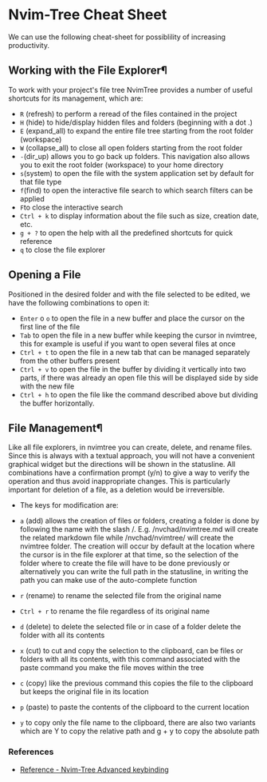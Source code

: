 # Nvim-Tree Cheat Sheet
We can use the following cheat-sheet for possiblility of increasing  productivity.

## Working with the File Explorer¶

To work with your project's file tree NvimTree provides a number of useful
shortcuts for its management, which are:

- `R` (refresh) to perform a reread of the files contained in the project
- `H` (hide) to hide/display hidden files and folders (beginning with a dot .)
- `E` (expand_all) to expand the entire file tree starting from the root folder (workspace)
- `W` (collapse_all) to close all open folders starting from the root folder
- `-`(dir_up) allows you to go back up folders. This navigation also allows you to exit the root folder (workspace) to your home directory
- `s`(system) to open the file with the system application set by default for that file type
- `f`(find) to open the interactive file search to which search filters can be applied
- `F`to close the interactive search
- `Ctrl + k` to display information about the file such as size, creation date, etc.
- `g + ?` to open the help with all the predefined shortcuts for quick reference
- `q` to close the file explorer



## Opening a File
Positioned in the desired folder and with the file selected to be edited, we
have the following combinations to open it:

-  `Enter` o `o` to open the file in a new buffer and place the cursor on the
   first line of the file
-  `Tab` to open the file in a new buffer while keeping the cursor in nvimtree,
   this for example is useful if you want to open several files at once
-  `Ctrl + t` to open the file in a new tab that can be managed separately from
   the other buffers present
-  `Ctrl + v` to open the file in the buffer by dividing it vertically into two
   parts, if there was already an open file this will be displayed side by side
   with the new file
-  `Ctrl + h` to open the file like the command described above but dividing
   the buffer horizontally.

## File Management¶

Like all file explorers, in nvimtree you can create, delete, and rename files.
Since this is always with a textual approach, you will not have a convenient
graphical widget but the directions will be shown in the statusline. All
combinations have a confirmation prompt (y/n) to give a way to verify the
operation and thus avoid inappropriate changes. This is particularly important
for deletion of a file, as a deletion would be irreversible.

- The keys for modification are:

- `a` (add) allows the creation of files or folders, creating a folder is done
  by following the name with the slash /. E.g. /nvchad/nvimtree.md will create
  the related markdown file while /nvchad/nvimtree/ will create the nvimtree
  folder. The creation will occur by default at the location where the cursor
  is in the file explorer at that time, so the selection of the folder where to
  create the file will have to be done previously or alternatively you can
  write the full path in the statusline, in writing the path you can make use
  of the auto-complete function
- `r` (rename) to rename the selected file from the original name
- `Ctrl + r` to rename the file regardless of its original name
- `d` (delete) to delete the selected file or in case of a folder delete the
  folder with all its contents
- `x` (cut) to cut and copy the selection to the clipboard, can be files or
  folders with all its contents, with this command associated with the paste
  command you make the file moves within the tree
- `c` (copy) like the previous command this copies the file to the clipboard
  but keeps the original file in its location
- `p` (paste) to paste the contents of the clipboard to the current location
- `y` to copy only the file name to the clipboard, there are also two variants
  which are Y to copy the relative path and g + y to copy the absolute path

### References
- [Reference - Nvim-Tree Advanced keybinding ](https://docs.rockylinux.org/books/nvchad/nvchad_ui/nvimtree/)
